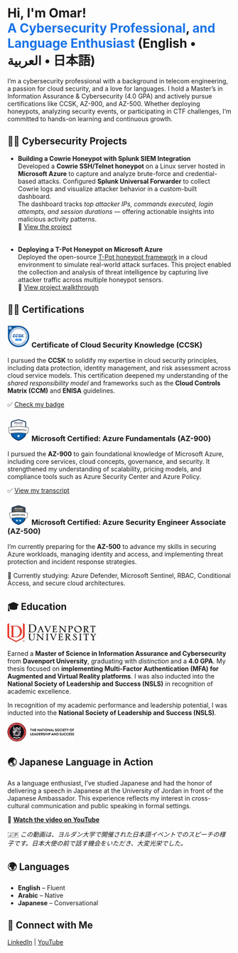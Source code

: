  <h1>Hi, I'm Omar!<br/>
  <span style="color: #1a73e8;"> A Cybersecurity Professional</span>,
  <span style="color: #1a73e8;">and Language Enthusiast</span> (English • العربية • 日本語)
</h1>


<p>
  I’m a cybersecurity professional with a background in telecom engineering, a passion for cloud security, and a love for languages. I hold a Master’s in Information Assurance & Cybersecurity (4.0 GPA) and actively pursue certifications like CCSK, AZ-900, and AZ-500. Whether deploying honeypots, analyzing security events, or participating in CTF challenges, I’m committed to hands-on learning and continuous growth.
</p>

  

  <h2>👨‍💻 Cybersecurity Projects</h2>
  <ul>

<li>
    <strong>Building a Cowrie Honeypot with Splunk SIEM Integration</strong><br/>
    Developed a <strong>Cowrie SSH/Telnet honeypot</strong> on a Linux server hosted in <strong>Microsoft Azure</strong> to capture and analyze brute-force and credential-based attacks.  
    Configured <strong>Splunk Universal Forwarder</strong> to collect Cowrie logs and visualize attacker behavior in a custom-built dashboard.<br/>
    The dashboard tracks <em>top attacker IPs, commands executed, login attempts, and session durations</em> — offering actionable insights into malicious activity patterns.<br/>
    📄 <a href="https://github.com/omaral-fayyadh/Cowrie-Splunk-Honeypot" target="_blank">View the project</a> 
      </li>
<br>
</br>

  <li>
    <strong>Deploying a T-Pot Honeypot on Microsoft Azure</strong><br/>
    Deployed the open-source <a href="https://github.com/telekom-security/tpotce" target="_blank">T-Pot honeypot framework</a> in a cloud environment to simulate real-world attack surfaces.  
    This project enabled the collection and analysis of threat intelligence by capturing live attacker traffic across multiple honeypot sensors.<br/>
    🎥 <a href="https://youtu.be/d71xenzgNo0" target="_blank">View project walkthrough</a>
  </li>

  </ul>

  <h2>👨‍💻 Certifications</h2>

  <h3 class="cert-title">
    <img src="https://raw.githubusercontent.com/omaral-fayyadh/Omar-Cyber-Profile/main/assets/img/certificate-of-cloud-security-knowledge-v-5.png" alt="CCSK Badge" width="50"/>
    <span>Certificate of Cloud Security Knowledge (CCSK)</span>
  </h3>
  <p>
    I pursued the <strong>CCSK</strong> to solidify my expertise in cloud security principles, including data protection, identity management, and risk assessment across cloud service models. This certification deepened my understanding of the <em>shared responsibility model</em> and frameworks such as the <strong>Cloud Controls Matrix (CCM)</strong> and <strong>ENISA</strong> guidelines.
  </p>
  <p>
    ✅ <a href="https://www.credly.com/badges/9f56e3cc-c396-4e90-872a-8bc2228634d8" target="_blank">Check my badge</a>
  </p>

  <h3 class="cert-title">
    <img src="https://raw.githubusercontent.com/omaral-fayyadh/Omar-Cyber-Profile/main/assets/img/AZ-900%20BADGE.jpg" alt="AZ-900 Badge" width="50"/>
    <span>Microsoft Certified: Azure Fundamentals (AZ-900)</span>
  </h3>
  <p>
    I pursued the <strong>AZ-900</strong> to gain foundational knowledge of Microsoft Azure, including core services, cloud concepts, governance, and security. It strengthened my understanding of scalability, pricing models, and compliance tools such as Azure Security Center and Azure Policy.
  </p>
  <p>
    ✅ <a href="https://learn.microsoft.com/en-us/users/omaralfayyadh-0997/transcript/7k13gs19el4jw8j" target="_blank">View my transcript</a>
  </p>

  <h3 class="cert-title">
    <img src="https://raw.githubusercontent.com/omaral-fayyadh/Omar-Cyber-Profile/main/assets/img/az-500-training-azure.webp" alt="AZ-500 Badge" width="50"/>
    <span>Microsoft Certified: Azure Security Engineer Associate (AZ-500)</span>
  </h3>
  <p>
    I’m currently preparing for the <strong>AZ-500</strong> to advance my skills in securing Azure workloads, managing identity and access, and implementing threat protection and incident response strategies.
  </p>
  <p>
    📘 Currently studying: Azure Defender, Microsoft Sentinel, RBAC, Conditional Access, and secure cloud architectures.
  </p>

  <h2>🎓 Education</h2>
  <p>
    <img src="https://raw.githubusercontent.com/omaral-fayyadh/Omar-Cyber-Profile/main/assets/img/DU%20LOGO.webp" alt="Davenport University Logo" width="200"/>
  </p>
  <p>
    Earned a <strong>Master of Science in Information Assurance and Cybersecurity</strong> from <strong>Davenport University</strong>, graduating with <em>distinction</em> and a <strong>4.0 GPA</strong>. My thesis focused on <strong>implementing Multi-Factor Authentication (MFA) for Augmented and Virtual Reality platforms</strong>. I was also inducted into the <strong>National Society of Leadership and Success (NSLS)</strong> in recognition of academic excellence.
  </p>

<p>
  In recognition of my academic performance and leadership potential, I was inducted into the <strong>National Society of Leadership and Success (NSLS)</strong>.
</p>
  
  <p>
    <img src="https://raw.githubusercontent.com/omaral-fayyadh/Omar-Cyber-Profile/main/assets/img/NSLS%20LOGO.png" alt="NSLS Logo" width="150"/>
  </p>

  
  <h2>🌏 Japanese Language in Action</h2>
<p>
  As a language enthusiast, I’ve studied Japanese and had the honor of delivering a speech in Japanese at the University of Jordan in front of the Japanese Ambassador. This experience reflects my interest in cross-cultural communication and public speaking in formal settings.
</p>
<p>
  🎥 <a href="https://www.youtube.com/watch?v=DakeCiT-wnk" target="_blank"><strong>Watch the video on YouTube</strong></a>
</p>
<p>
  🇯🇵 <em>この動画は、ヨルダン大学で開催された日本語イベントでのスピーチの様子です。日本大使の前で話す機会をいただき、大変光栄でした。</em>
</p>

<h2>🌍 Languages</h2>
<ul class="language-list">
  <li><strong>English</strong> – Fluent</li>
  <li><strong>Arabic</strong> – Native</li>
  <li><strong>Japanese</strong> – Conversational</li>
</ul>


<h2>📳 Connect with Me</h2>
  <p>
    <a href="https://linkedin.com/in/omaralfayyadh/" target="_blank">LinkedIn</a> |
    <a href="https://www.youtube.com/@omaral-fayyadh4307" target="_blank">YouTube</a> 
    
  </p>

